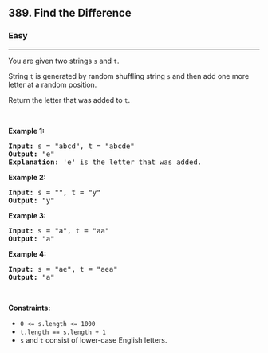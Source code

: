 <h2>389. Find the Difference</h2><h3>Easy</h3><hr><div style="user-select: auto;"><p style="user-select: auto;">You are given two strings <code style="user-select: auto;">s</code> and <code style="user-select: auto;">t</code>.</p>

<p style="user-select: auto;">String <code style="user-select: auto;">t</code> is generated by random shuffling string <code style="user-select: auto;">s</code> and then add one more letter at a random position.</p>

<p style="user-select: auto;">Return the letter that was added to <code style="user-select: auto;">t</code>.</p>

<p style="user-select: auto;">&nbsp;</p>
<p style="user-select: auto;"><strong style="user-select: auto;">Example 1:</strong></p>

<pre style="user-select: auto;"><strong style="user-select: auto;">Input:</strong> s = "abcd", t = "abcde"
<strong style="user-select: auto;">Output:</strong> "e"
<strong style="user-select: auto;">Explanation:</strong> 'e' is the letter that was added.
</pre>

<p style="user-select: auto;"><strong style="user-select: auto;">Example 2:</strong></p>

<pre style="user-select: auto;"><strong style="user-select: auto;">Input:</strong> s = "", t = "y"
<strong style="user-select: auto;">Output:</strong> "y"
</pre>

<p style="user-select: auto;"><strong style="user-select: auto;">Example 3:</strong></p>

<pre style="user-select: auto;"><strong style="user-select: auto;">Input:</strong> s = "a", t = "aa"
<strong style="user-select: auto;">Output:</strong> "a"
</pre>

<p style="user-select: auto;"><strong style="user-select: auto;">Example 4:</strong></p>

<pre style="user-select: auto;"><strong style="user-select: auto;">Input:</strong> s = "ae", t = "aea"
<strong style="user-select: auto;">Output:</strong> "a"
</pre>

<p style="user-select: auto;">&nbsp;</p>
<p style="user-select: auto;"><strong style="user-select: auto;">Constraints:</strong></p>

<ul style="user-select: auto;">
	<li style="user-select: auto;"><code style="user-select: auto;">0 &lt;= s.length &lt;= 1000</code></li>
	<li style="user-select: auto;"><code style="user-select: auto;">t.length == s.length + 1</code></li>
	<li style="user-select: auto;"><code style="user-select: auto;">s</code> and <code style="user-select: auto;">t</code> consist of lower-case English letters.</li>
</ul>
</div>
